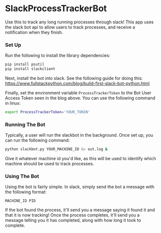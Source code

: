 # SlackProcessTrackerBot

Use this to track any long running processes through slack! This app uses the slack bot api to allow users to track processes, and receive a notification when they finish.

### Set Up

Run the following to install the library dependencies:

```bash
pip install psutil
pip install slackclient
```

Next, install the bot into slack. See the following guide for doing this: https://www.fullstackpython.com/blog/build-first-slack-bot-python.html

Finally, set the environment variable `ProcessTrackerToken` to the Bot User Access Token seen in the blog above. You can use the following command in linux:

```bash
export ProcessTrackerToken='YOUR_TOKEN'
```

### Running The Bot

Typically, a user will run the slackbot in the background. Once set up, you can run the following command:

```bash
python slackbot.py YOUR_MACHINE_ID &> out.log &
```

Give it whatever machine id you'd like, as this will be used to identify which machine should be used to track processes.

### Using The Bot

Using the bot is fairly simple. In slack, simply send the bot a message with the following format:

```
MACHINE_ID PID
```

If the bot found the process, it'll send you a message saying it found it and that it is now tracking! Once the process completes, it'll send you a message telling you it has completed, along with how long it took to complete.